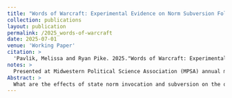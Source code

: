```yaml
---
title: "Words of Warcraft: Experimental Evidence on Norm Subversion Following Russia's Invasion of Ukraine"
collection: publications
layout: publication
permalink: /2025_words-of-warcraft
date: 2025-07-01
venue: 'Working Paper'
citation: >
  'Pavlik, Melissa and Ryan Pike. 2025."Words of Warcraft: Experimental Evidence on Norm Subversion Following Russia's Invasion of Ukraine." <i>Working paper</i>.'
notes: >
  Presented at Midwestern Political Science Association (MPSA) annual meeting (2023); American Political Science Association (APSA) annual meeting (2024); and European Political Science Association (EPSA) annual meetings (2024, 2025). Work supported by the Center for Nuclear Security Policy (NSP) at the MacMillian Center for International and Area Studies at Yale University, and the Multidisciplinary Experimental Research Grant at the Institute for Social and Policy Studies (ISPS) at Yale University. Draft available upon request.
Abstract: >
  What are the effects of state norm invocation and subversion on the opinions of foreign audiences? During geopolitical crises, states often use and adapt normative principles underlying the Liberal International Order (LIO) to mitigate backlash and justify their positions. This framing tactic is not just aimed at other states, but at key domestic populations in third-party states, especially with the advent of social media. We assess the effectiveness of norm invocation and subversion by rival geopolitical powers in the context of the ongoing War in Ukraine, and in particular how norm usage affects populations differently depending on whether or not they are liberal. Using a novel survey experiment design with interactive mock social media posts, we show how rival states' framing of the Ukraine crisis with normative principles affects political beliefs in Hungary, Germany, and the U.S. We find that that norm usage shifts public opinion more than either unrelated sports posts or posts justifying actions of self-interest. However, regardless of the actor invoking the norm, these posts shift respondents views <i>against</i> Russian stances in the war, and towards greater approval of the LIO. Meanwhile, heterogeneity analysis reveals that differences in reactions between liberals and illiberals are driving the vast majority of the average treatment effects we observe. Whereas illiberals tend to demonstrate few subgroup effects depending on treatment type, liberals are much more likely to reject subversion by increasing support for key tenants of the LIO and support for policy interventions that favor Ukraine. These findings provide support for our argument that, in a similar fashion to domestic democratic backsliding, international transgressions are largely objected to by liberals, while illiberals are indifferent.
---
```

